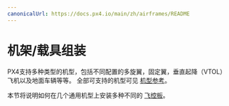 ```yaml
---
canonicalUrl: https://docs.px4.io/main/zh/airframes/README
---
```


# 机架/载具组装

PX4支持多种类型的机型，包括不同配置的多旋翼，固定翼，垂直起降（VTOL）飞机以及地面车辆等等。 全部可支持的机型可见 [机型参考](../airframes/airframe_reference.md)。

本节将说明如何在几个通用机型上安装多种不同的 [飞控板](../flight_controller/README.md)。